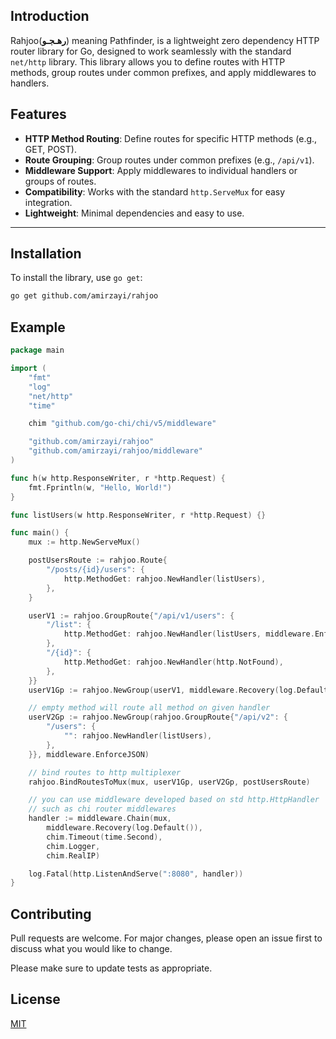## Introduction

Rahjoo(**رهـجـو**) meaning Pathfinder, is a lightweight zero dependency HTTP router library for Go, designed to work seamlessly with the standard `net/http` library. This library allows you to define routes with HTTP methods, group routes under common prefixes, and apply middlewares to handlers.

## Features

- **HTTP Method Routing**: Define routes for specific HTTP methods (e.g., GET, POST).
- **Route Grouping**: Group routes under common prefixes (e.g., `/api/v1`).
- **Middleware Support**: Apply middlewares to individual handlers or groups of routes.
- **Compatibility**: Works with the standard `http.ServeMux` for easy integration.
- **Lightweight**: Minimal dependencies and easy to use.

---

## Installation

To install the library, use `go get`:

```bash
go get github.com/amirzayi/rahjoo
```

## Example

```go
package main

import (
	"fmt"
	"log"
	"net/http"
	"time"

	chim "github.com/go-chi/chi/v5/middleware"

	"github.com/amirzayi/rahjoo"
	"github.com/amirzayi/rahjoo/middleware"
)

func h(w http.ResponseWriter, r *http.Request) {
	fmt.Fprintln(w, "Hello, World!")
}

func listUsers(w http.ResponseWriter, r *http.Request) {}

func main() {
	mux := http.NewServeMux()

	postUsersRoute := rahjoo.Route{
		"/posts/{id}/users": {
			http.MethodGet: rahjoo.NewHandler(listUsers),
		},
	}

	userV1 := rahjoo.GroupRoute{"/api/v1/users": {
		"/list": {
			http.MethodGet: rahjoo.NewHandler(listUsers, middleware.EnforceJSON),
		},
		"/{id}": {
			http.MethodGet: rahjoo.NewHandler(http.NotFound),
		},
	}}
	userV1Gp := rahjoo.NewGroup(userV1, middleware.Recovery(log.Default()))

	// empty method will route all method on given handler
	userV2Gp := rahjoo.NewGroup(rahjoo.GroupRoute{"/api/v2": {
		"/users": {
			"": rahjoo.NewHandler(listUsers),
		},
	}}, middleware.EnforceJSON)

	// bind routes to http multiplexer
	rahjoo.BindRoutesToMux(mux, userV1Gp, userV2Gp, postUsersRoute)

	// you can use middleware developed based on std http.HttpHandler
	// such as chi router middlewares
	handler := middleware.Chain(mux,
		middleware.Recovery(log.Default()),
		chim.Timeout(time.Second),
		chim.Logger,
		chim.RealIP)

	log.Fatal(http.ListenAndServe(":8080", handler))
}

```

## Contributing

Pull requests are welcome. For major changes, please open an issue first
to discuss what you would like to change.

Please make sure to update tests as appropriate.

## License

[MIT](https://choosealicense.com/licenses/mit/)
